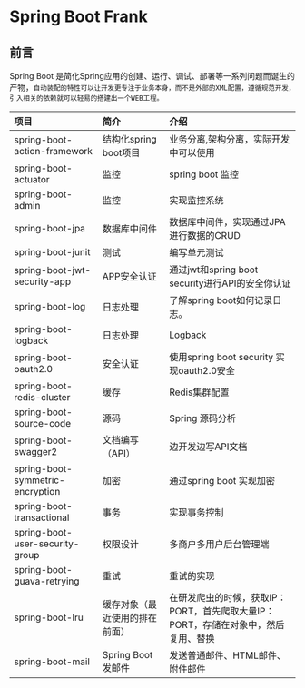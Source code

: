 # Spring Boot Frank #

## 前言 ##
Spring Boot 是简化Spring应用的创建、运行、调试、部署等一系列问题而诞生的产物，```自动装配的特性可以让开发更专注于业务本身，而不是外部的XML配置，遵循规范开发，引入相关的依赖就可以轻易的搭建出一个WEB工程。```

|项目|简介|介绍|
|:--|:--|:--|
|spring-boot-action-framework|结构化spring boot项目|业务分离,架构分离，实际开发中可以使用|
|spring-boot-actuator|监控|spring boot 监控|
|spring-boot-admin|监控| 实现监控系统 | |
|spring-boot-jpa|数据库中间件|数据库中间件，实现通过JPA进行数据的CRUD|
|spring-boot-junit|测试| 编写单元测试
|spring-boot-jwt-security-app|APP安全认证|通过jwt和spring boot security进行API的安全你认证|
|spring-boot-log|日志处理|了解spring boot如何记录日志。|
|spring-boot-logback|日志处理|Logback|
|spring-boot-oauth2.0|安全认证|使用spring boot security 实现oauth2.0安全|
|spring-boot-redis-cluster|缓存|Redis集群配置|
|spring-boot-source-code|源码|Spring 源码分析|
|spring-boot-swagger2|文档编写（API）|边开发边写API文档|
|spring-boot-symmetric-encryption|加密|通过spring boot 实现加密|
|spring-boot-transactional|事务| 实现事务控制 |
|spring-boot-user-security-group|权限设计| 多商户多用户后台管理端 |
|spring-boot-guava-retrying|重试| 重试的实现 |
|spring-boot-lru|缓存对象（最近使用的排在前面）|在研发爬虫的时候，获取IP：PORT，首先爬取大量IP：PORT，存储在对象中，然后复用、替换 |
|spring-boot-mail|Spring Boot 发邮件|发送普通邮件、HTML邮件、附件邮件 |